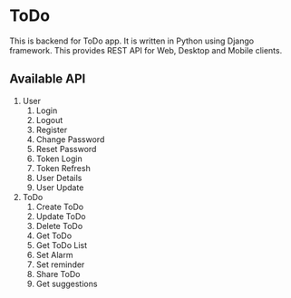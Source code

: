 # ToDo

This is backend for ToDo app. It is written in Python using Django framework. This provides REST API for Web, Desktop
and Mobile clients.

## Available API

1. User
    1. Login
    2. Logout
    3. Register
    4. Change Password
    5. Reset Password
    6. Token Login
    7. Token Refresh
    8. User Details
    9. User Update
2. ToDo
    1. Create ToDo
    2. Update ToDo
    3. Delete ToDo
    4. Get ToDo
    5. Get ToDo List
    6. Set Alarm
    7. Set reminder
    8. Share ToDo
    9. Get suggestions

